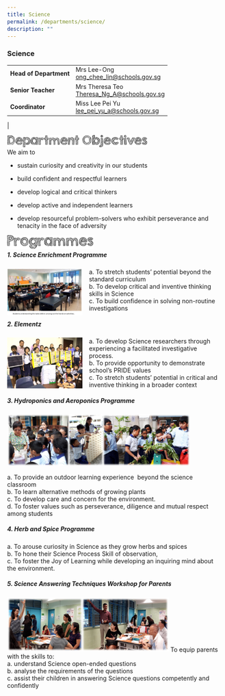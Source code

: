 ```yaml
---
title: Science
permalink: /departments/science/
description: ""
---
```

### **Science**

|  |  |
|---|---|
| **Head of Department** | Mrs Lee-Ong<br>[ong_chee_lin@schools.gov.sg](mailto:ong_chee_lin@schools.gov.sg) |
| **Senior Teacher** | Mrs Theresa Teo<br>[Theresa_Ng_A@schools.gov.sg](mailto:Theresa_Ng_A@schools.gov.sg) |
| **Coordinator** | Miss Lee Pei Yu<br>[lee_pei_yu_a@schools.gov.sg](mailto:lee_pei_yu_a@schools.gov.sg) |
|

<img align="left" style="width:65%" src="/images/department%20objectives.jpg">

<br>

We aim to  

*   sustain curiosity and creativity in our students  

*   build confident and respectful learners  

*   develop logical and critical thinkers  
      
*   develop active and independent learners  
    
*   develop resourceful problem-solvers who exhibit perseverance and tenacity in the face of adversity

<img align="left" style="width:40%" src="/images/programmes.png">

<br>

##### **1. Science Enrichment Programme**

<img src="/images/sci1.jpg" style="width:35%;margin-right:15px;" align = "left">
a. To stretch students’ potential beyond the standard curriculum<br>
b. To develop critical and inventive thinking skills in Science<br>
c. To build confidence in solving non-routine investigations

##### **2. Elementz**

<img src="/images/sci2.png" style="width:35%;margin-right:15px;" align = "left">
a. To develop Science researchers through experiencing a facilitated investigative process.<br>
b. To provide opportunity to demonstrate school’s PRIDE values<br>
c. To stretch students’ potential in critical and inventive thinking in a broader context

##### **3. Hydroponics and Aeroponics Programme**

<img src="/images/sci3.png" style="width:85%">

a. To provide an outdoor learning experience  beyond the science classroom<br>
b. To learn alternative methods of growing plants<br>
c. To develop care and concern for the environment.<br>
d. To foster values such as perseverance, diligence and mutual respect among students

##### **4. Herb and Spice Programme**
a. To arouse curiosity in Science as they grow herbs and spices<br>
b. To hone their Science Process Skill of observation,<br>
c. To foster the Joy of Learning while developing an inquiring mind about the environment.

##### **5. Science Answering Techniques Workshop for Parents**
<img src="/images/sci4.png" style="width:75%">
To equip parents with the skills to:<br>
a. understand Science open-ended questions<br>
b. analyse the requirements of the questions<br>
c. assist their children in answering Science questions competently and confidently